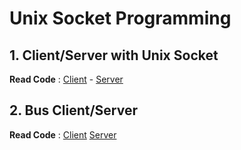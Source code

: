 # Unix Socket Programming

## 1. Client/Server with Unix Socket

**Read Code** : 
[Client](https://github.com/Nairolf21/awesome-TB/blob/master/F2B205/TP3-UnixSocketProg/client.c) - 
[Server](https://github.com/Nairolf21/awesome-TB/blob/master/F2B205/TP3-UnixSocketProg/serveur.c)

## 2. Bus Client/Server

**Read Code** : 
[Client](https://github.com/Nairolf21/awesome-TB/blob/master/F2B205/TP3-UnixSocketProg/bus_client.c)
[Server](https://github.com/Nairolf21/awesome-TB/blob/master/F2B205/TP3-UnixSocketProg/bus_server.c)
